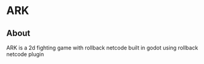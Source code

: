 # ARK

## About 

ARK is a 2d fighting game with rollback netcode built in godot using rollback netcode plugin
